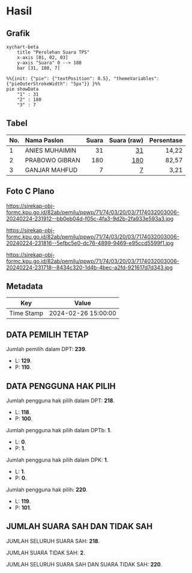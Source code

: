 # Hasil

## Grafik

```mermaid
xychart-beta
    title "Perolehan Suara TPS"
    x-axis [01, 02, 03]
    y-axis "Suara" 0 --> 180
    bar [31, 180, 7]
```

```mermaid
%%{init: {"pie": {"textPosition": 0.5}, "themeVariables": {"pieOuterStrokeWidth": "5px"}} }%%
pie showData
    "1" : 31
    "2" : 180
    "3" : 7
```

## Tabel

| No. | Nama Paslon    | Suara | Suara (raw) | Persentase |
|:--- |:-------------- | -----:| -----------:| ----------:|
| 1   | ANIES MUHAIMIN | 31    | [31][p-1]   | 14,22      |
| 2   | PRABOWO GIBRAN | 180   | [180][p-2]  | 82,57      |
| 3   | GANJAR MAHFUD  | 7     | [7][p-3]    | 3,21       |


[p-1]: https://github.com/gigit-pemilu/pemilu-2024-71-sulawesi-utara/blob/main/pilpres/hitung-suara/sub/71-sulawesi-utara/sub/74-kota-kotamobagu/sub/03-kotamobagu-selatan/sub/2003-tabang/sub/006-tps/sub/paslon-1.txt
[p-2]: https://github.com/gigit-pemilu/pemilu-2024-71-sulawesi-utara/blob/main/pilpres/hitung-suara/sub/71-sulawesi-utara/sub/74-kota-kotamobagu/sub/03-kotamobagu-selatan/sub/2003-tabang/sub/006-tps/sub/paslon-2.txt
[p-3]: https://github.com/gigit-pemilu/pemilu-2024-71-sulawesi-utara/blob/main/pilpres/hitung-suara/sub/71-sulawesi-utara/sub/74-kota-kotamobagu/sub/03-kotamobagu-selatan/sub/2003-tabang/sub/006-tps/sub/paslon-3.txt

## Foto C Plano

https://sirekap-obj-formc.kpu.go.id/82ab/pemilu/ppwp/71/74/03/20/03/7174032003006-20240224-231912--bb0eb04d-f05c-4fa3-9d2b-2fa933e593a3.jpg

https://sirekap-obj-formc.kpu.go.id/82ab/pemilu/ppwp/71/74/03/20/03/7174032003006-20240224-231816--5efbc5e0-dc76-4899-9469-e95ccd5599f1.jpg

https://sirekap-obj-formc.kpu.go.id/82ab/pemilu/ppwp/71/74/03/20/03/7174032003006-20240224-231718--8434c320-1d4b-4bec-a2fd-921617d7d343.jpg


## Metadata

| Key        | Value               |
| ---------- | ------------------- |
| Time Stamp | 2024-02-26 15:00:00 |


## DATA PEMILIH TETAP

Jumlah pemilih dalam DPT: **239**.
 * L: **129**.
 * P: **110**.

## DATA PENGGUNA HAK PILIH

Jumlah pengguna hak pilih dalam DPT: **218**.
 * L: **118**.
 * P: **100**.

Jumlah pengguna hak pilih dalam DPTb: **1**.
 * L: **0**.
 * P: **1**.

Jumlah pengguna hak pilih dalam DPK: **1**.
 * L: **1**.
 * P: **0**.

Jumlah pengguna hak pilih: **220**.
 * L: **119**.
 * P: **101**.

## JUMLAH SUARA SAH DAN TIDAK SAH

JUMLAH SELURUH SUARA SAH: **218**.

JUMLAH SUARA TIDAK SAH: **2**.

JUMLAH SELURUH SUARA SAH DAN SUARA TIDAK SAH: **220**.


